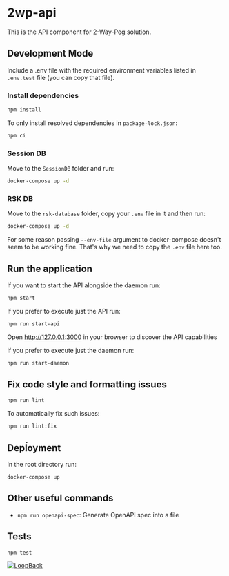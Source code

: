 # 2wp-api

This is the API component for 2-Way-Peg solution.
## Development Mode
Include a .env file with the required environment variables listed in `.env.test` file (you can copy that file).
### Install dependencies

```sh
npm install
```

To only install resolved dependencies in `package-lock.json`:

```sh
npm ci
```
### Session DB
Move to the `SessionDB` folder and run:

```sh
docker-compose up -d
```

### RSK DB
Move to the `rsk-database` folder, copy your `.env` file in it and then run:
```sh
docker-compose up -d
```

For some reason passing `--env-file` argument to docker-compose doesn't seem to be working fine. That's why we need to copy the `.env` file here too.

## Run the application
If you want to start the API alongside the daemon run:
```sh
npm start
```

If you prefer to execute just the API run:
```sh
npm run start-api
```

Open http://127.0.0.1:3000 in your browser to discover the API capabilities

If you prefer to execute just the daemon run:
```sh
npm run start-daemon
```


## Fix code style and formatting issues

```sh
npm run lint
```

To automatically fix such issues:

```sh
npm run lint:fix

```
## Depĺoyment
In the root directory run:
```shell
docker-compose up
```

## Other useful commands

- `npm run openapi-spec`: Generate OpenAPI spec into a file

## Tests

```sh
npm test
```

[![LoopBack](https://github.com/strongloop/loopback-next/raw/master/docs/site/imgs/branding/Powered-by-LoopBack-Badge-(blue)-@2x.png)](http://loopback.io/)
